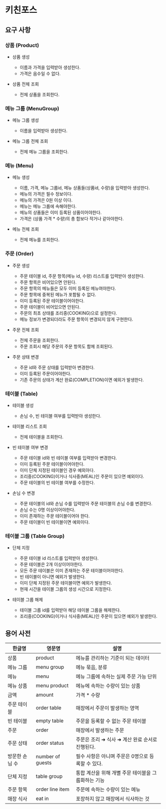 # 키친포스

## 요구 사항

### 상품 (Product)

- 상품 생성
    - 이름과 가격을 입력받아 생성한다.
    - 가격은 음수일 수 없다.

- 상품 전체 조회
    - 전체 상품을 조회한다.

### 메뉴 그룹 (MenuGroup)

- 메뉴 그룹 생성
    - 이름을 입력받아 생성한다.

- 메뉴 그룹 전체 조회
    - 전체 메뉴 그룹을 조회한다.

### 메뉴 (Menu)

- 메뉴 생성
    - 이름, 가격, 메뉴 그룹id, 메뉴 상품들(상품id, 수량)을 입력받아 생성한다.
    - 메뉴의 가격은 필수 정보이다.
    - 메뉴의 가격은 0원 이상 이다.
    - 메뉴는 메뉴 그룹에 속해야한다.
    - 메뉴의 상품들은 이미 등록된 상품이어야한다.
    - 가격은 (상품 가격 * 수량)의 총 합보다 작거나 같아야한다.

- 메뉴 전체 조회
    - 전체 메뉴를 조회한다.

### 주문 (Order)

- 주문 생성
    - 주문 테이블 id, 주문 항목(메뉴 id, 수량) 리스트를 입력받아 생성한다.
    - 주문 항목은 비어있으면 안된다.
    - 주문 항목의 메뉴들은 모두 이미 등록된 메뉴여야한다.
    - 주문 항목에 중복된 메뉴가 포함될 수 없다.
    - 이미 등록된 주문 테이블이어야한다.
    - 주문 테이블이 비어있으면 안된다.
    - 주문의 최초 상태를 조리중(COOKING)으로 설정한다.
    - 메뉴 정보가 변경되더라도 주문 항목이 변경되지 않게 구현한다.

- 주문 전체 조회
    - 전체 주문을 조회한다.
    - 주문 조회시 해당 주문의 주문 항목도 함께 조회된다.

- 주문 상태 변경
    - 주문 id와 주문 상태를 입력받아 변경한다.
    - 이미 등록된 주문이어야한다.
    - 기존 주문의 상태가 계산 완료(COMPLETION)이면 예외가 발생한다.

### 테이블 (Table)

- 테이블 생성
    - 손님 수, 빈 테이블 여부를 입력받아 생성한다.

- 테이블 리스트 조회
    - 전체 테이블을 조회한다.

- 빈 테이블 여부 변경
    - 주문 테이블 id와 빈 테이블 여부를 입력받아 변경한다.
    - 이미 등록된 주문 테이블이어야한다.
    - 이미 단체 지정된 테이블인 경우 예외아다.
    - 조리중(COOKING)이거나 식사중(MEAL)인 주문이 있으면 예외이다.
    - 주문 테이블의 빈 테이블 여부를 수정한다.

- 손님 수 변경
    - 주문 테이블의 id와 손님 수를 입력받아 주문 테이블의 손님 수를 변경한다.
    - 손님 수는 0명 이상이어야한다.
    - 이미 존재하는 주문 테이블이어야 한다.
    - 주문 테이블이 빈 테이블이면 예외이다.

### 테이블 그룹 (Table Group)

- 단체 지정
    - 주문 테이블 id 리스트를 입력받아 생성한다.
    - 주문 테이블은 2개 이상이어야한다.
    - 모든 주문 테이블은 이미 존재하는 주문 테이블이어야한다.
    - 빈 테이블이 아니면 예외가 발생한다.
    - 이미 단체 지정된 주문 테이블이면 예외가 발생한다.
    - 현재 시간을 테이블 그룹의 생성 시간으로 지정한다.

- 테이블 그룹 해제
    - 테이블 그룹 id를 입력받아 해당 테이블 그룹을 해제한다.
    - 조리중(COOKING)이거나 식사중(MEAL)인 주문이 있으면 예외가 발생한다.

## 용어 사전

| 한글명      | 영문명              | 설명                            |
|----------|------------------|-------------------------------|
| 상품       | product          | 메뉴를 관리하는 기준이 되는 데이터           |
| 메뉴 그룹    | menu group       | 메뉴 묶음, 분류                     |
| 메뉴       | menu             | 메뉴 그룹에 속하는 실제 주문 가능 단위        |
| 메뉴 상품    | menu product     | 메뉴에 속하는 수량이 있는 상품             |
| 금액       | amount           | 가격 * 수량                       |
| 주문 테이블   | order table      | 매장에서 주문이 발생하는 영역              |
| 빈 테이블    | empty table      | 주문을 등록할 수 없는 주문 테이블           |
| 주문       | order            | 매장에서 발생하는 주문                  |
| 주문 상태    | order status     | 주문은 조리 ➜ 식사 ➜ 계산 완료 순서로 진행된다. |
| 방문한 손님 수 | number of guests | 필수 사항은 아니며 주문은 0명으로 등록할 수 있다. |
| 단체 지정    | table group      | 통합 계산을 위해 개별 주문 테이블을 그룹화하는 기능 |
| 주문 항목    | order line item  | 주문에 속하는 수량이 있는 메뉴             |
| 매장 식사    | eat in           | 포장하지 않고 매장에서 식사하는 것           |

